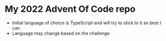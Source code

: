 # My 2022 Advent Of Code repo
 - Initial language of choice is TypeScript and will try to stick to it as best I can
 - Language may change based on the challenge